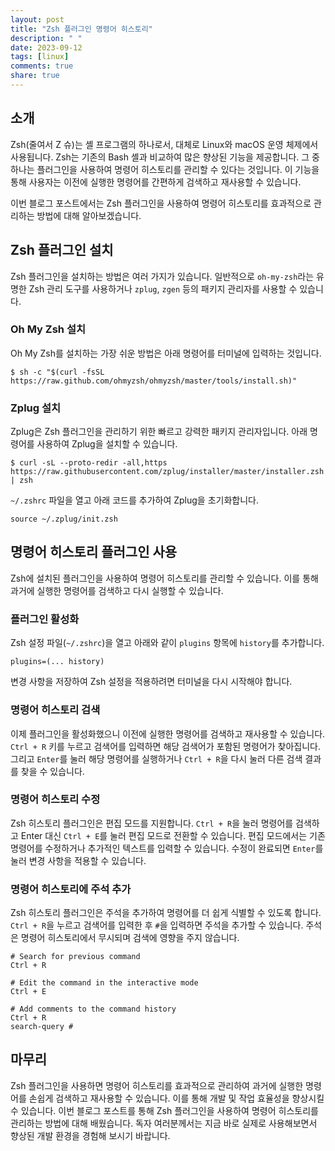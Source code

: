 ```yaml
---
layout: post
title: "Zsh 플러그인 명령어 히스토리"
description: " "
date: 2023-09-12
tags: [linux]
comments: true
share: true
---
```


## 소개

Zsh(줄여서 Z 슈)는 셸 프로그램의 하나로서, 대체로 Linux와 macOS 운영 체제에서 사용됩니다. Zsh는 기존의 Bash 셸과 비교하여 많은 향상된 기능을 제공합니다. 그 중 하나는 플러그인을 사용하여 명령어 히스토리를 관리할 수 있다는 것입니다. 이 기능을 통해 사용자는 이전에 실행한 명령어를 간편하게 검색하고 재사용할 수 있습니다.

이번 블로그 포스트에서는 Zsh 플러그인을 사용하여 명령어 히스토리를 효과적으로 관리하는 방법에 대해 알아보겠습니다.

## Zsh 플러그인 설치

Zsh 플러그인을 설치하는 방법은 여러 가지가 있습니다. 일반적으로 `oh-my-zsh`라는 유명한 Zsh 관리 도구를 사용하거나 `zplug`, `zgen` 등의 패키지 관리자를 사용할 수 있습니다.

### Oh My Zsh 설치

Oh My Zsh를 설치하는 가장 쉬운 방법은 아래 명령어를 터미널에 입력하는 것입니다.

```shell
$ sh -c "$(curl -fsSL https://raw.github.com/ohmyzsh/ohmyzsh/master/tools/install.sh)"
```

### Zplug 설치

Zplug은 Zsh 플러그인을 관리하기 위한 빠르고 강력한 패키지 관리자입니다. 아래 명령어를 사용하여 Zplug을 설치할 수 있습니다.

```shell
$ curl -sL --proto-redir -all,https https://raw.githubusercontent.com/zplug/installer/master/installer.zsh | zsh
```

`~/.zshrc` 파일을 열고 아래 코드를 추가하여 Zplug을 초기화합니다.

```shell
source ~/.zplug/init.zsh
```

## 명령어 히스토리 플러그인 사용

Zsh에 설치된 플러그인을 사용하여 명령어 히스토리를 관리할 수 있습니다. 이를 통해 과거에 실행한 명령어를 검색하고 다시 실행할 수 있습니다.

### 플러그인 활성화

Zsh 설정 파일(`~/.zshrc`)을 열고 아래와 같이 `plugins` 항목에 `history`를 추가합니다.

```shell
plugins=(... history)
```

변경 사항을 저장하여 Zsh 설정을 적용하려면 터미널을 다시 시작해야 합니다.

### 명령어 히스토리 검색

이제 플러그인을 활성화했으니 이전에 실행한 명령어를 검색하고 재사용할 수 있습니다. `Ctrl + R` 키를 누르고 검색어를 입력하면 해당 검색어가 포함된 명령어가 찾아집니다. 그리고 `Enter`를 눌러 해당 명령어를 실행하거나 `Ctrl + R`을 다시 눌러 다른 검색 결과를 찾을 수 있습니다.

### 명령어 히스토리 수정

Zsh 히스토리 플러그인은 편집 모드를 지원합니다. `Ctrl + R`을 눌러 명령어를 검색하고 Enter 대신 `Ctrl + E`를 눌러 편집 모드로 전환할 수 있습니다. 편집 모드에서는 기존 명령어를 수정하거나 추가적인 텍스트를 입력할 수 있습니다. 수정이 완료되면 `Enter`를 눌러 변경 사항을 적용할 수 있습니다.

### 명령어 히스토리에 주석 추가

Zsh 히스토리 플러그인은 주석을 추가하여 명령어를 더 쉽게 식별할 수 있도록 합니다. `Ctrl + R`을 누르고 검색어를 입력한 후 `#`을 입력하면 주석을 추가할 수 있습니다. 주석은 명령어 히스토리에서 무시되며 검색에 영향을 주지 않습니다.

```shell
# Search for previous command
Ctrl + R

# Edit the command in the interactive mode
Ctrl + E

# Add comments to the command history
Ctrl + R
search-query #
```

## 마무리

Zsh 플러그인을 사용하면 명령어 히스토리를 효과적으로 관리하여 과거에 실행한 명령어를 손쉽게 검색하고 재사용할 수 있습니다. 이를 통해 개발 및 작업 효율성을 향상시킬 수 있습니다. 이번 블로그 포스트를 통해 Zsh 플러그인을 사용하여 명령어 히스토리를 관리하는 방법에 대해 배웠습니다. 독자 여러분께서는 지금 바로 실제로 사용해보면서 향상된 개발 환경을 경험해 보시기 바랍니다.